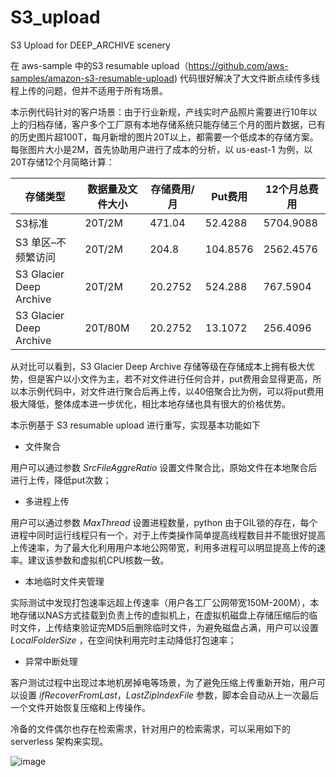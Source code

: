 # S3_upload

S3 Upload for DEEP\_ARCHIVE scenery

在 aws-sample 中的S3 resumable upload（https://github.com/aws-samples/amazon-s3-resumable-upload) 代码很好解决了大文件断点续传多线程上传的问题，但并不适用于所有场景。

本示例代码针对的客户场景：由于行业新规，产线实时产品照片需要进行10年以上的归档存储，客户多个工厂原有本地存储系统只能存储三个月的图片数据，已有的历史图片超100T，每月新增的图片20T以上，都需要一个低成本的存储方案。每张图片大小是2M，首先协助用户进行了成本的分析，以 us-east-1 为例，以20T存储12个月简略计算：

| 存储类型 | 数据量及文件大小 | 存储费用/月 | Put费用 | 12个月总费用 |
| --- | --- | --- | --- | --- |
| S3标准 | 20T/2M | 471.04 | 52.4288 | 5704.9088 |
| S3 单区–不频繁访问 | 20T/2M | 204.8 | 104.8576 | 2562.4576 |
| S3 Glacier Deep Archive | 20T/2M | 20.2752 | 524.288 | 767.5904 |
| S3 Glacier Deep Archive | 20T/80M | 20.2752 | 13.1072 | 256.4096 |

从对比可以看到，S3 Glacier Deep Archive 存储等级在存储成本上拥有极大优势，但是客户以小文件为主，若不对文件进行任何合并，put费用会显得更高，所以本示例代码中，对文件进行聚合后再上传，以40倍聚合比为例，可以将put费用极大降低，整体成本进一步优化，相比本地存储也具有很大的价格优势。

本示例基于 S3 resumable upload 进行重写，实现基本功能如下

- 文件聚合

用户可以通过参数 *SrcFileAggreRatio* 设置文件聚合比，原始文件在本地聚合后进行上传，降低put次数；

- 多进程上传

用户可以通过参数 *MaxThread* 设置进程数量，python 由于GIL锁的存在，每个进程中同时运行线程只有一个，对于上传类操作简单提高线程数目并不能很好提高上传速率，为了最大化利用用户本地公网带宽，利用多进程可以明显提高上传的速率。建议该参数和虚拟机CPU核数一致。

- 本地临时文件夹管理

实际测试中发现打包速率远超上传速率（用户各工厂公网带宽150M-200M），本地存储以NAS方式挂载到负责上传的虚拟机上，在虚拟机磁盘上存储压缩后的临时文件，上传结束验证完MD5后删除临时文件，为避免磁盘占满，用户可以设置 *LocalFolderSize* ，在空间快利用完时主动降低打包速率；

- 异常中断处理

客户测试过程中出现过本地机房掉电等场景，为了避免压缩上传重新开始，用户可以设置 *ifRecoverFromLast*，*LastZipIndexFile* 参数，脚本会自动从上一次最后一个文件开始恢复压缩和上传操作。

冷备的文件偶尔也存在检索需求，针对用户的检索需求，可以采用如下的 serverless 架构来实现。

![image](https://github.com/lifeisgift/S3_upload/blob/main/image_search.png)
